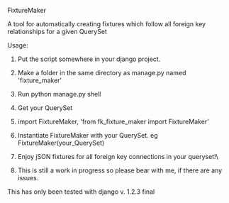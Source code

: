 FixtureMaker


A tool for automatically creating fixtures which follow all foreign key relationships for a given QuerySet

Usage:

1) Put the script somewhere in your django project.

2) Make a folder in the same directory as manage.py named 'fixture_maker'

3) Run python manage.py shell

4) Get your QuerySet

5) import FixtureMaker, 'from fk_fixture_maker import FixtureMaker'

6) Instantiate FixtureMaker with your QuerySet. eg FixtureMaker(your_QuerySet)

7) Enjoy jSON fixtures for all foreign key connections in your queryset!\

8) This is still a work in progress so please bear with me, if there are any issues.

This has only been tested with django v. 1.2.3 final
